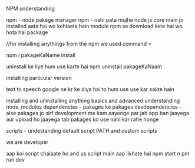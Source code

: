 NPM understanding

npm - node pakage manager
npm - nahi pata mujhe
node js core main jo installed aata hai wo kehlaata hain module
npm se download kete hai wo hota hai package

//for installing anythings from the npm we used command =

npm i pakageKaName install

uninstall ke liye hum use karte hai
npm uninstall pakageKaNaam

installing particular version

text to speech
google ne kr ke diya hai to hum use use kar sakte hain

installing and uninstalling anything basics and advanced
understanding node_modules
dependencies - pakages ke pakages
devdependencies - aise pakages jo sirf development me kam aayenge par jab app ban jaayega aur upload ho jaayega tab pakages ko use nahi kar rahe honge

scripts - undestanding default script PATH and custom scripts

we are developer

aap koi script chalaate ho and us script main aap likhate hai 
npm start
n  pm run dev